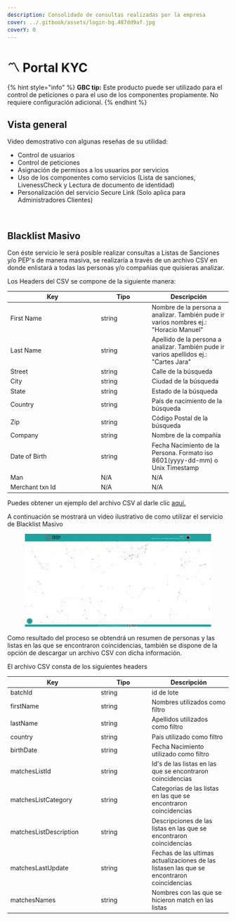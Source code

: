 ```yaml
---
description: Consolidado de consultas realizadas por la empresa
cover: ../.gitbook/assets/login-bg.487dd9af.jpg
coverY: 0
---
```


# 〽️ Portal KYC

{% hint style="info" %}
**GBC tip:** Este producto puede ser utilizado para el control de peticiones o para el uso de los componentes propiamente. No requiere configuración adicional.
{% endhint %}

## Vista general

Video demostrativo con algunas reseñas de su utilidad:

* Control de usuarios&#x20;
* Control de peticiones
* Asignación de permisos a los usuarios por servicios
* Uso de los componentes como  servicios (Lista de sanciones, LivenessCheck y Lectura de documento de identidad)
* Personalización del servicio Secure Link (Solo aplica para Administradores Clientes)

<figure><img src="../.gitbook/assets/1215.gif" alt=""><figcaption></figcaption></figure>



## Blacklist Masivo

Con éste servicio le será posible realizar consultas a Listas de Sanciones y/o PEP's de manera masiva, se realizaría a través de un archivo CSV en donde enlistará a todas las personas y/o compañías que quisieras analizar.

Los Headers del CSV se compone de la siguiente manera:

<table><thead><tr><th width="192">Key</th><th width="102">Tipo</th><th>Descripción</th></tr></thead><tbody><tr><td>First Name</td><td>string</td><td>Nombre de la persona a analizar. También pude ir varios nombres ej.: "Horacio Manuel"</td></tr><tr><td>Last Name</td><td>string</td><td>Apellido de la persona a analizar. También pude ir varios apellidos ej.: "Cartes Jara"</td></tr><tr><td>Street</td><td>string</td><td>Calle de la búsqueda</td></tr><tr><td>City</td><td>string</td><td>Ciudad de la búsqueda</td></tr><tr><td>State</td><td>string</td><td>Estado de la búsqueda</td></tr><tr><td>Country</td><td>string</td><td>País de nacimiento de la búsqueda</td></tr><tr><td>Zip</td><td>string</td><td>Código Postal de la búsqueda</td></tr><tr><td>Company</td><td>string</td><td>Nombre de la compañía</td></tr><tr><td>Date of Birth</td><td>string</td><td>Fecha Nacimiento de la Persona. Formato iso 8601(yyyy-dd-mm) o Unix Timestamp</td></tr><tr><td>Man</td><td>N/A</td><td>N/A</td></tr><tr><td>Merchant txn Id</td><td>N/A</td><td>N/A</td></tr></tbody></table>

Puedes obtener un ejemplo del archivo CSV al darle clic [aquí.](https://drive.google.com/file/d/1lJZBDYSYs-yBAyV4gi0w0ruiCCa\_TJtz/view?usp=drive\_link)

A continuación se mostrará un video ilustrativo de como utilizar el servicio de Blacklist Masivo

<figure><img src="../.gitbook/assets/BlacklistBatch (1).gif" alt=""><figcaption></figcaption></figure>

Como resultado del proceso se obtendrá un resumen de personas y las listas en las que se encontraron coincidencias, también se dispone de la opción de descargar un archivo CSV con dicha información.

El archivo CSV consta de los siguientes headers

<table><thead><tr><th width="192">Key</th><th width="102">Tipo</th><th>Descripción</th></tr></thead><tbody><tr><td>batchId</td><td>string</td><td>id de lote</td></tr><tr><td>firstName</td><td>string</td><td>Nombres utilizados como filtro</td></tr><tr><td>lastName</td><td>string</td><td>Apellidos utilizados como filtro</td></tr><tr><td>country</td><td>string</td><td>País utilizado como filtro</td></tr><tr><td>birthDate</td><td>string</td><td>Fecha Nacimiento utilizado como filtro</td></tr><tr><td>matchesListId</td><td>string</td><td>Id's de las listas en las que se encontraron coincidencias</td></tr><tr><td>matchesListCategory</td><td>string</td><td>Categorías de las listas en las que se encontraron coincidencias</td></tr><tr><td>matchesListDescription</td><td>string</td><td>Descripciones de las listas en las que se encontraron coincidencias</td></tr><tr><td>matchesLastUpdate</td><td>string</td><td>Fechas de las ultimas actualizaciones de las listasen las que se encontraron coincidencias</td></tr><tr><td>matchesNames</td><td>string</td><td>Nombres con las que se hicieron match en las listas</td></tr></tbody></table>
